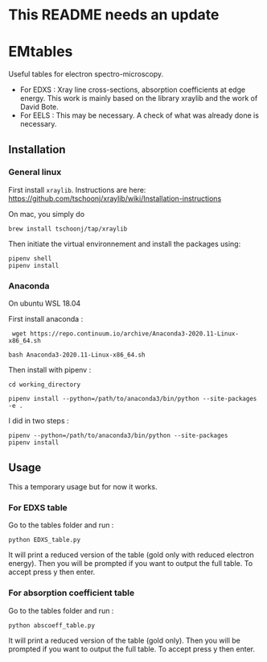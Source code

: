 # This README needs an update

# EMtables
Useful tables for electron spectro-microscopy. 
- For EDXS : Xray line cross-sections, absorption coefficients at edge energy.
			 This work is mainly based on the library xraylib and the work of David Bote.
- For EELS : This may be necessary. A check of what was already done is necessary.

## Installation


### General linux


First install `xraylib`. Instructions are here:
https://github.com/tschoonj/xraylib/wiki/Installation-instructions

On mac, you simply do
```
brew install tschoonj/tap/xraylib
```

Then initiate the virtual environnement and install the packages using:
```
pipenv shell
pipenv install
```

### Anaconda
On ubuntu WSL 18.04

First install anaconda : 
```
 wget https://repo.continuum.io/archive/Anaconda3-2020.11-Linux-x86_64.sh
```
```
bash Anaconda3-2020.11-Linux-x86_64.sh
```

Then install with pipenv : 
```
cd working_directory
```
```
pipenv install --python=/path/to/anaconda3/bin/python --site-packages -e .
```
I did in two steps :
```
pipenv --python=/path/to/anaconda3/bin/python --site-packages
pipenv install
```

## Usage

This a temporary usage but for now it works. 

### For EDXS table

Go to the tables folder and run : 
```
python EDXS_table.py
```
It will print a reduced version of the table (gold only with reduced electron energy). Then you will be prompted if you want to output the full table. To accept press y then enter. 

### For absorption coefficient table

Go to the tables folder and run : 
```
python abscoeff_table.py
```
It will print a reduced version of the table (gold only). Then you will be prompted if you want to output the full table. To accept press y then enter. 
